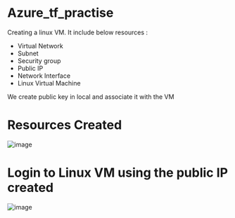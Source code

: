 # Azure_tf_practise

Creating a linux VM.
It include below resources :
- Virtual Network
- Subnet
- Security group
- Public IP
- Network Interface
- Linux Virtual Machine

We create public key in local and associate it with the VM

# Resources Created
![image](https://user-images.githubusercontent.com/27670919/211159600-4d731fda-91aa-4c14-bc50-e07942292e66.png)

# Login to Linux VM using the public IP created
![image](https://user-images.githubusercontent.com/27670919/211159559-8995e3a3-974a-4d40-8768-84d0ec90ff03.png)

